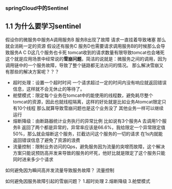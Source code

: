 ### springCloud中的Sentinel

## 1.1 为什么要学习sentinel
 假设你的微服务中服务A调用服务B 服务B出现了故障 请求一直挂着导致堵塞 那么就会消耗一定的资源 假设还有服务C 服务D也需要请求调用服务B的时候那么会导致服务A C D这几个服务也卡死 tomcat收到的请求数量有限导致tomcat也会堵死
 这个就是应用场景中经常说的**雪崩问题**，简洁的说就是：微服务之间的调用，因为调用链中的一个服务故障，导致了整个链路都无法访问的情况。
 那么解决雪崩又有那些的解决方案呢？？？
 - 超时处理：设置一个超时时间 一个请求超过一定的时间内没有响应就返回错误信息，这样就不会无休止的等待了。
 - 舱壁模式：限定每个业务在tomcat中的能使用的线程数，避免耗尽整个tomcat的资源，因此也就线程隔离，这样的好处就是比如业务Atomcat限定只有10个线程 那么就算导致雪崩问题也是这个业务没了 其他业务一样可以继续运行
 - 熔断降级：由断路器统计业务执行的异常比例 比如说有3个服务A 去调用1个服务B 返回了两个都是异常的，异常率应该是66.6%，我给限定一个异常限定值50%，那么就会熔断这个服务，拦截访问这个服务的一切的请求 在1s内就能返回错误信息了避免了资源的浪费
 - 流量控制：限制业务访问的Qps，避免服务因为流量的突增而故障，这个解决方案只能说预防高并发来导致的服务的坏死，他好比就是限定了这个服务只能同时进来多少个请求

如何避免因为瞬间高并发流量导致服务故障？
流量控制

如何避免因服务故障引起的雪崩问题？
1.超时处理
2.熔断降级
3.舱壁模式
